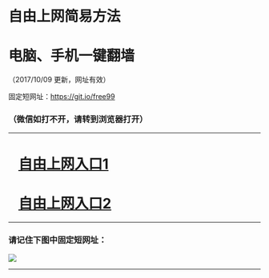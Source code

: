 ﻿# 自由上网简易方法

# 电脑、手机一键翻墙

（2017/10/09 更新，网址有效）

固定短网址：https://git.io/free99

### （微信如打不开，请转到浏览器打开）


***





# &nbsp;&nbsp; <a href="http://ft1929118138.fwq-tz-1001.info/fwqtz01.html?t=10090016770 " target="_blank">自由上网入口1</a>
# &nbsp;&nbsp; <a href="http://ft1621617925.fwq-tz-1002.info/fwqtz02.html?t=10090011429 " target="_blank">自由上网入口2</a>
***

### 请记住下图中固定短网址：

<img src="https://s3-us-west-2.amazonaws.com/fwq-1001/yjfq-20170905okok.png" /> 


***

